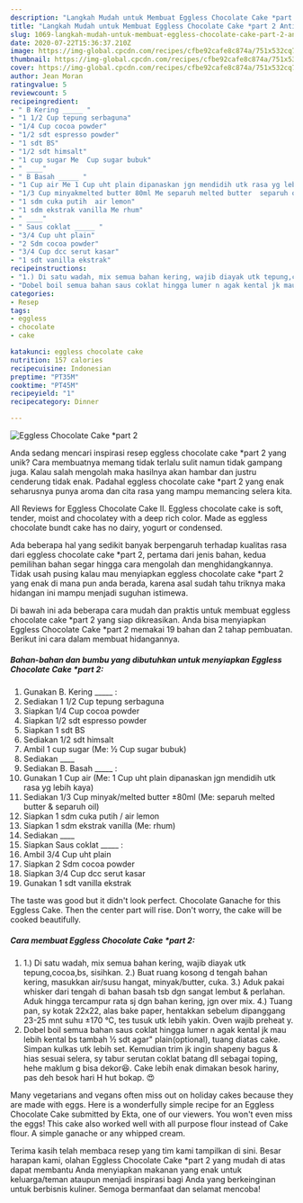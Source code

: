 ```yaml
---
description: "Langkah Mudah untuk Membuat Eggless Chocolate Cake *part 2 Anti Gagal"
title: "Langkah Mudah untuk Membuat Eggless Chocolate Cake *part 2 Anti Gagal"
slug: 1069-langkah-mudah-untuk-membuat-eggless-chocolate-cake-part-2-anti-gagal
date: 2020-07-22T15:36:37.210Z
image: https://img-global.cpcdn.com/recipes/cfbe92cafe8c874a/751x532cq70/eggless-chocolate-cake-part-2-foto-resep-utama.jpg
thumbnail: https://img-global.cpcdn.com/recipes/cfbe92cafe8c874a/751x532cq70/eggless-chocolate-cake-part-2-foto-resep-utama.jpg
cover: https://img-global.cpcdn.com/recipes/cfbe92cafe8c874a/751x532cq70/eggless-chocolate-cake-part-2-foto-resep-utama.jpg
author: Jean Moran
ratingvalue: 5
reviewcount: 5
recipeingredient:
- " B Kering _____ "
- "1 1/2 Cup tepung serbaguna"
- "1/4 Cup cocoa powder"
- "1/2 sdt espresso powder"
- "1 sdt BS"
- "1/2 sdt himsalt"
- "1 cup sugar Me  Cup sugar bubuk"
- " ____"
- " B Basah _____ "
- "1 Cup air Me 1 Cup uht plain dipanaskan jgn mendidih utk rasa yg lebih kaya"
- "1/3 Cup minyakmelted butter 80ml Me separuh melted butter  separuh oil"
- "1 sdm cuka putih  air lemon"
- "1 sdm ekstrak vanilla Me rhum"
- " ____"
- " Saus coklat _____ "
- "3/4 Cup uht plain"
- "2 Sdm cocoa powder"
- "3/4 Cup dcc serut kasar"
- "1 sdt vanilla ekstrak"
recipeinstructions:
- "1.) Di satu wadah, mix semua bahan kering, wajib diayak utk tepung,cocoa,bs, sisihkan. 2.) Buat ruang kosong d tengah bahan kering, masukkan air/susu hangat, minyak/butter, cuka. 3.) Aduk pakai whisker dari tengah di bahan basah tsb dgn sangat lembut &amp; perlahan. Aduk hingga tercampur rata sj dgn bahan kering, jgn over mix. 4.) Tuang pan, sy kotak 22x22, alas bake paper, hentakkan sebelum dipanggang 23-25 mnt suhu ±170 °C, tes tusuk utk lebih yakin. Oven wajib preheat y."
- "Dobel boil semua bahan saus coklat hingga lumer n agak kental jk mau lebih kental bs tambah ½ sdt agar&#34; plain(optional), tuang diatas cake. Simpan kulkas utk lebih set. Kemudian trim jk ingin shapeny bagus &amp; hias sesuai selera, sy tabur serutan coklat batang dll sebagai toping, hehe maklum g bisa dekor😆. Cake lebih enak dimakan besok hariny, pas deh besok hari H hut bokap. 😍"
categories:
- Resep
tags:
- eggless
- chocolate
- cake

katakunci: eggless chocolate cake 
nutrition: 157 calories
recipecuisine: Indonesian
preptime: "PT35M"
cooktime: "PT45M"
recipeyield: "1"
recipecategory: Dinner

---
```



![Eggless Chocolate Cake *part 2](https://img-global.cpcdn.com/recipes/cfbe92cafe8c874a/751x532cq70/eggless-chocolate-cake-part-2-foto-resep-utama.jpg)

Anda sedang mencari inspirasi resep eggless chocolate cake *part 2 yang unik? Cara membuatnya memang tidak terlalu sulit namun tidak gampang juga. Kalau salah mengolah maka hasilnya akan hambar dan justru cenderung tidak enak. Padahal eggless chocolate cake *part 2 yang enak seharusnya punya aroma dan cita rasa yang mampu memancing selera kita.

All Reviews for Eggless Chocolate Cake II. Eggless chocolate cake is soft, tender, moist and chocolatey with a deep rich color. Made as eggless chocolate bundt cake has no dairy, yogurt or condensed.

Ada beberapa hal yang sedikit banyak berpengaruh terhadap kualitas rasa dari eggless chocolate cake *part 2, pertama dari jenis bahan, kedua pemilihan bahan segar hingga cara mengolah dan menghidangkannya. Tidak usah pusing kalau mau menyiapkan eggless chocolate cake *part 2 yang enak di mana pun anda berada, karena asal sudah tahu triknya maka hidangan ini mampu menjadi suguhan istimewa.


Di bawah ini ada beberapa cara mudah dan praktis untuk membuat eggless chocolate cake *part 2 yang siap dikreasikan. Anda bisa menyiapkan Eggless Chocolate Cake *part 2 memakai 19 bahan dan 2 tahap pembuatan. Berikut ini cara dalam membuat hidangannya.

<!--inarticleads1-->

##### Bahan-bahan dan bumbu yang dibutuhkan untuk menyiapkan Eggless Chocolate Cake *part 2:

1. Gunakan  B. Kering _____ :
1. Sediakan 1 1/2 Cup tepung serbaguna
1. Siapkan 1/4 Cup cocoa powder
1. Siapkan 1/2 sdt espresso powder
1. Siapkan 1 sdt BS
1. Sediakan 1/2 sdt himsalt
1. Ambil 1 cup sugar (Me: ½ Cup sugar bubuk)
1. Sediakan  ____
1. Sediakan  B. Basah _____ :
1. Gunakan 1 Cup air (Me: 1 Cup uht plain dipanaskan jgn mendidih utk rasa yg lebih kaya)
1. Sediakan 1/3 Cup minyak/melted butter ±80ml (Me: separuh melted butter &amp; separuh oil)
1. Siapkan 1 sdm cuka putih / air lemon
1. Siapkan 1 sdm ekstrak vanilla (Me: rhum)
1. Sediakan  ____
1. Siapkan  Saus coklat _____ :
1. Ambil 3/4 Cup uht plain
1. Siapkan 2 Sdm cocoa powder
1. Siapkan 3/4 Cup dcc serut kasar
1. Gunakan 1 sdt vanilla ekstrak


The taste was good but it didn&#39;t look perfect. Chocolate Ganache for this Eggless Cake. Then the center part will rise. Don&#39;t worry, the cake will be cooked beautifully. 

<!--inarticleads2-->

##### Cara membuat Eggless Chocolate Cake *part 2:

1. 1.) Di satu wadah, mix semua bahan kering, wajib diayak utk tepung,cocoa,bs, sisihkan. 2.) Buat ruang kosong d tengah bahan kering, masukkan air/susu hangat, minyak/butter, cuka. 3.) Aduk pakai whisker dari tengah di bahan basah tsb dgn sangat lembut &amp; perlahan. Aduk hingga tercampur rata sj dgn bahan kering, jgn over mix. 4.) Tuang pan, sy kotak 22x22, alas bake paper, hentakkan sebelum dipanggang 23-25 mnt suhu ±170 °C, tes tusuk utk lebih yakin. Oven wajib preheat y.
1. Dobel boil semua bahan saus coklat hingga lumer n agak kental jk mau lebih kental bs tambah ½ sdt agar&#34; plain(optional), tuang diatas cake. Simpan kulkas utk lebih set. Kemudian trim jk ingin shapeny bagus &amp; hias sesuai selera, sy tabur serutan coklat batang dll sebagai toping, hehe maklum g bisa dekor😆. Cake lebih enak dimakan besok hariny, pas deh besok hari H hut bokap. 😍


Many vegetarians and vegans often miss out on holiday cakes because they are made with eggs. Here is a wonderfully simple recipe for an Eggless Chocolate Cake submitted by Ekta, one of our viewers. You won&#39;t even miss the eggs! This cake also worked well with all purpose flour instead of Cake flour. A simple ganache or any whipped cream. 

Terima kasih telah membaca resep yang tim kami tampilkan di sini. Besar harapan kami, olahan Eggless Chocolate Cake *part 2 yang mudah di atas dapat membantu Anda menyiapkan makanan yang enak untuk keluarga/teman ataupun menjadi inspirasi bagi Anda yang berkeinginan untuk berbisnis kuliner. Semoga bermanfaat dan selamat mencoba!
